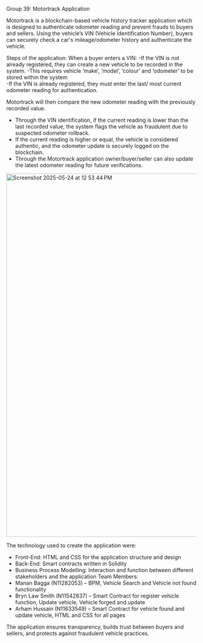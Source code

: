 Group 39: Motortrack Application

Motortrack is a blockchain-based vehicle history tracker application which is designed to authenticate odometer reading and prevent frauds to buyers and sellers. Using the vehicle’s VIN (Vehicle Identification Number), buyers can securely check a car's mileage/odometer history and authenticate the vehicle. 

Steps of the application:
When a buyer enters a VIN: 
-If the VIN is not already registered, they can create a new vehicle to be recorded in the system. 
-This requires vehicle ‘make’, ‘model’, ‘colour’ and ‘odometer’ to be stored within the system	
-If the VIN is already registered, they must enter the last/ most current odometer reading for authentication. 
  
Motortrack will then compare the new odometer reading with the previously recorded value.
 - Through the VIN identification, if the current reading is lower than the last recorded value, the system flags the vehicle as fraudulent due to suspected odometer rollback.
  - If the current reading is higher or equal, the vehicle is considered authentic, and the odometer update is securely logged on the blockchain.
  - Through the Motortrack application owner/buyer/seller can also update the latest odometer reading for future verifications. 

<img width="959" alt="Screenshot 2025-05-24 at 12 53 44 PM" src="https://github.com/user-attachments/assets/9f7e4148-a5f4-44ff-a1ab-475b3ce61cc9" />

The technology used to create the application were: 
  -	Front-End: HTML and CSS for the application structure and design 
  -	Back-End: Smart contracts written in Solidity
  -	Business Process Modelling: Interaction and function between different stakeholders and the application
Team Members: 
  -	Manan Bagga (N11282053) – BPM, Vehicle Search and Vehicle not found functionality
  -	Bryn Law Smith (N11542837) – Smart Contract for register vehicle function, Update vehicle, Vehicle forged and update
  -	Arham Hussain (N11633549) – Smart Contract for vehicle found and update vehicle, HTML and CSS for all pages

The application ensures transparency, builds trust between buyers and sellers, and protects against fraudulent vehicle practices.
